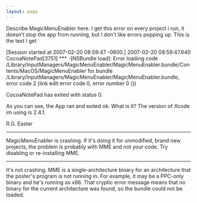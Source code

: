 ```yaml
---
layout: page
---
```


Describe MagicMenuEnabler here. I get this error on every project i run, it doesn't stop the app from running, but I don't like errors popping up.  This is the text I get


[Session started at 2007-02-20 08:59:47 -0600.]
2007-02-20 08:59:47.640 CocoaNotePad[3751] *** -[NSBundle load]: Error loading code /Library/InputManagers/MagicMenuEnabler/MagicMenuEnabler.bundle/Contents/MacOS/MagicMenuEnabler for bundle /Library/InputManagers/MagicMenuEnabler/MagicMenuEnabler.bundle, error code 2 (link edit error code 0, error number 0 ())

CocoaNotePad has exited with status 0.

As you can see, the App ran and exited ok.  What is it?  The version of Xcode im using is 2.4.1.

R.G. Easter

----

MagicMenuEnabler is crashing. If it's doing it for unmodified, brand new projects, the problem is probably with MME and not your code. Try disabling or re-installing MME.

----
It's not crashing. MME is a single-architecture binary for an architecture that the poster's program is not running in. For example, it may be a PPC-only binary and he's running as x86. That cryptic error message means that no binary for the current architecture was found, so the bundle could not be loaded.
